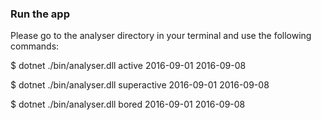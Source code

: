### Run the app

Please go to the analyser directory in your terminal and use the following commands:

$ dotnet ./bin/analyser.dll active 2016-09-01 2016-09-08

$ dotnet ./bin/analyser.dll superactive 2016-09-01 2016-09-08

$ dotnet ./bin/analyser.dll bored 2016-09-01 2016-09-08

